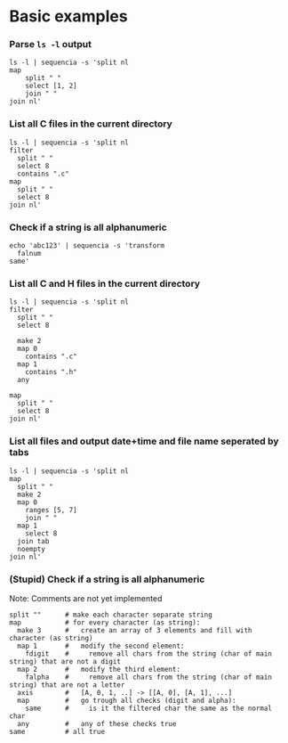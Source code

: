 # Basic examples

### Parse `ls -l` output
```shell
ls -l | sequencia -s 'split nl
map
    split " "
    select [1, 2]
    join " "
join nl'
```

### List all C files in the current directory
```shell
ls -l | sequencia -s 'split nl
filter
  split " "
  select 8
  contains ".c"
map
  split " "
  select 8
join nl'
```

### Check if a string is all alphanumeric
```shell
echo 'abc123' | sequencia -s 'transform
  falnum
same'
```

### List all C and H files in the current directory
```shell
ls -l | sequencia -s 'split nl
filter
  split " "
  select 8

  make 2
  map 0
    contains ".c"
  map 1
    contains ".h"
  any

map
  split " "
  select 8
join nl'
```

### List all files and output date+time and file name seperated by tabs
```shell
ls -l | sequencia -s 'split nl
map
  split " "
  make 2
  map 0
    ranges [5, 7]
    join " "
  map 1
    select 8
  join tab
  noempty
join nl'
```

### (Stupid) Check if a string is all alphanumeric
Note: Comments are not yet implemented
```
split ""      # make each character separate string
map           # for every character (as string):
  make 3      #   create an array of 3 elements and fill with character (as string)
  map 1       #   modify the second element:
    fdigit    #     remove all chars from the string (char of main string) that are not a digit
  map 2       #   modify the third element:
    falpha    #     remove all chars from the string (char of main string) that are not a letter
  axis        #   [A, 0, 1, ..] -> [[A, 0], [A, 1], ...]
  map         #   go trough all checks (digit and alpha):
    same      #     is it the filtered char the same as the normal char
  any         #   any of these checks true
same          # all true
```
